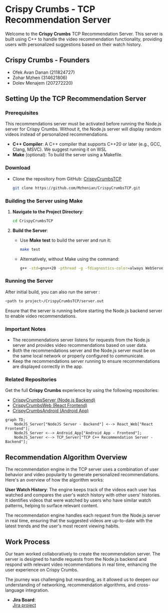 # Crispy Crumbs - TCP Recommendation Server

Welcome to the **Crispy Crumbs** TCP Recommendation Server. This server is built using C++ to handle the video recommendation functionality, providing users with personalized suggestions based on their watch history.

## Crispy Crumbs - Founders

- Ofek Avan Danan (211824727)
- Zohar Mzhen (314621806)
- Dolev Menajem (207272220)

## Setting Up the TCP Recommendation Server

### Prerequisites

This recommendations server must be activated before running the Node.js server for Crispy Crumbs. Without it, the Node.js server will display random videos instead of personalized recommendations.

- **C++ Compiler**: A C++ compiler that supports C++20 or later (e.g., GCC, Clang, MSVC). We suggest running it on WSL
- **Make** (optional): To build the server using a Makefile.

### Download

- Clone the repository from GitHub: [CrispyCrumbsTCP](https://github.com/Mzhenian/CrispyCrumbsTCP)
  ```bash
  git clone https://github.com/Mzhenian/CrispyCrumbsTCP.git
  ```

### Building the Server using Make

1. **Navigate to the Project Directory**:
   ```bash
   cd CrispyCrumbsTCP
   ```

2. **Build the Server**:
   - Use **Make test** to build the server and run it:
     ```bash
     make test
     ```
   - Alternatively, without Make using the command:
     ```bash
     g++ -std=gnu++20 -pthread -g -fdiagnostics-color=always WebServer/main.cpp recommendationEngine.cpp jsonConverter.cpp -o server.out && ./server.out
     ```

### Running the Server

After initial build, you can also run the server :

```bash
<path to project>/CrispyCrumbsTCP/server.out
```

Ensure that the server is running before starting the Node.js backend server to enable video recommendations.

### Important Notes

- The recommendations server listens for requests from the Node.js server and provides video recommendations based on user data.
- Both the recommendations server and the Node.js server must be on the same local network or properly configured to communicate.
- Keep the recommendations server running to ensure recommendations are displayed correctly in the app.

### Related Repositories

Get the full **Crispy Crumbs** experience by using the following repositories:

- [CrispyCrumbsServer (Node.js Backend)](https://github.com/Mzhenian/CrispyCrumbsServer)
- [CrispyCrumbsWeb (React Frontend)](https://github.com/Mzhenian/CrispyCrumbsWeb)
- [CrispyCrumbsAndroid (Android App)](https://github.com/Mzhenian/CrispyCrumbsAndroid)

```mermaid
graph TD;
    NodeJS_Server["NodeJS Server - Backend"] <--> React_Web["React Frontend"];
    NodeJS_Server <--> Android_App["Android App - Frontend"];
    NodeJS_Server <--> TCP_Server["TCP C++ Recommendation Server - Backend"];
```

## Recommendation Algorithm Overview

The recommendation engine in the TCP server uses a combination of user behavior and video popularity to generate personalized recommendations. Here's an overview of how the algorithm works:

**User Watch History**: The engine keeps track of the videos each user has watched and compares the user's watch history with other users' histories. It identifies videos that were watched by users who have similar watch patterns, helping to surface relevant content.

The recommendation engine handles each request from the Node.js server in real time, ensuring that the suggested videos are up-to-date with the latest trends and the user's most recent viewing habits.

## Work Process

Our team worked collaboratively to create the recommendation server. The server is designed to handle requests from the Node.js backend and respond with relevant video recommendations in real time, enhancing the user experience on Crispy Crumbs.

The journey was challenging but rewarding, as it allowed us to deepen our understanding of networking, recommendation algorithms, and cross-language integration.

- **Jira Board**:  
  [Jira project](https://crispycrumbs.atlassian.net/jira/software/projects/SCRUM/list?sortBy=customfield_10020&direction=ASC)
